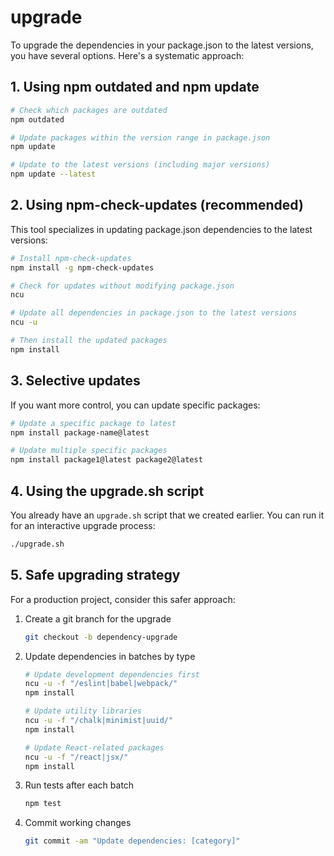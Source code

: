 # upgrade

To upgrade the dependencies in your package.json to the latest versions, you have several options. Here's a systematic approach:

## 1. Using npm outdated and npm update

```bash
# Check which packages are outdated
npm outdated

# Update packages within the version range in package.json
npm update

# Update to the latest versions (including major versions)
npm update --latest
```

## 2. Using npm-check-updates (recommended)

This tool specializes in updating package.json dependencies to the latest versions:

```bash
# Install npm-check-updates
npm install -g npm-check-updates

# Check for updates without modifying package.json
ncu

# Update all dependencies in package.json to the latest versions
ncu -u

# Then install the updated packages
npm install
```

## 3. Selective updates

If you want more control, you can update specific packages:

```bash
# Update a specific package to latest
npm install package-name@latest

# Update multiple specific packages
npm install package1@latest package2@latest
```

## 4. Using the upgrade.sh script

You already have an `upgrade.sh` script that we created earlier. You can run it for an interactive upgrade process:

```bash
./upgrade.sh
```

## 5. Safe upgrading strategy

For a production project, consider this safer approach:

1. Create a git branch for the upgrade
   ```bash
   git checkout -b dependency-upgrade
   ```

2. Update dependencies in batches by type
   ```bash
   # Update development dependencies first
   ncu -u -f "/eslint|babel|webpack/"
   npm install
   
   # Update utility libraries
   ncu -u -f "/chalk|minimist|uuid/"
   npm install
   
   # Update React-related packages
   ncu -u -f "/react|jsx/"
   npm install
   ```

3. Run tests after each batch
   ```bash
   npm test
   ```

4. Commit working changes
   ```bash
   git commit -am "Update dependencies: [category]"
   ```

